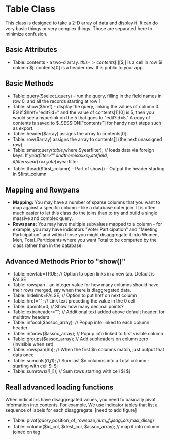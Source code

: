 # Table Class

This class is designed to take a 2-D array of data and display it. It can do very basic things or very complex things. Those are separated here to minimize confusion. 

## Basic Attributes

* Table::contents - a two-d array. $this->contents[$i][$j] is a cell in row $i column $j. contents[0] is a header row. It is public to your app.

## Basic Methods

* Table::query($select_query) - run the query, filling in the field names in row 0, and all the records starting at row 1.
* Table::show($href) - display the query, linking the values of column 0. EG if $href="edit?id=" and the value of contents[1][0] is 5, then you would see a hyperlink on the 5 that goes to "edit?id=5." A copy of contents is saved to $_SESSION["contents"] for handy next steps such as export.
* Table::header($array) assigns the array to contents[0].
* Table::row($array) assigns the array to contents[] (the next unassigned row).
* Table::smartquery($table,$where,$yearfilter); // loads data via foreign keys. If $yearfilter>”” and there is a xxx_Date field, it filters year(xxx_Date)=$yearfilter
* Table::thead($first_column) - Part of show() - Output the header starting in $first_column 

## Mapping and Rowpans

* **Mapping:** You may have a number of sparse columns that you want to map against a specific column - like a database outer join. It is often much easier to let this class do the joins than to try and build a single massive and complex query.
* **Rowspans:** You may have multiple subvalues mapped to a column - for example, you may have indicators "Voter Participation" and "Meeting Participation" and within those you might disaggregate it into Women, Men, Total_Participants where you want Total to be computed by the class rather than in the database. 


## Advanced Methods Prior to "show()"
* Table::newtab=TRUE; // Option to open links in a new tab. Default is FALSE
* Table::rowspan - an integer value for how many columns should have their rows merged, say when there is diaggregated data.
* Table::hidelink=FALSE; // Option to put href on next column
* Table::href=""; // Link text preceding the value in the 0 cell
* Table::dpoints=0; // Show how many decimal points?
* Table::extraheader=""; // Additional text added above default header, for multirow headers
* Table::infocol($assoc_array); // Popup info linked to each column header
* Table::inforow($assoc_array); // Popup info linked to first visible column
* Table::groups($assoc_array); // Add subheaders on column zero (invisible when set)
* Table::rowspan($n); // When the first $n columns match, just output that data once 
* Table::sumcols($i1,$j1); // Sum last $n columns into a Total column - starting with cell $i $j
* Table::sumrows($i1,$j1); // Sum rows starting with cell $i $j

## Reall advanced loading functions

When indicators have disaggregated values, you need to basically pivot information into contents. For example, We use indicator tables that list a sequence of labels for each disaggregate. [need to add figure] 

* Table::pivot($query,$position_of_rowspan,$num_of_disag_cols,$max_disag)
* Table::column($id_col, $dest_col, $assoc_array); // map it into column joined on tag

